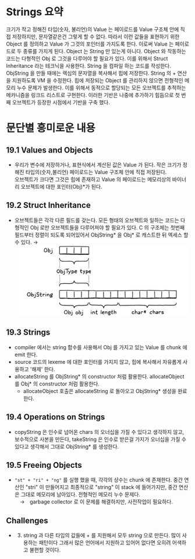 # Strings 요약
크기가 작고 정해진 타입(숫자, 불리언)의 Value 는 페이로드를 Value 구조체 안에 직접 저장하지만, 문자열같은건 그렇게 할 수 없다.
따라서 이런 값들을 표현하기 위한 Object 를 정의하고 Value 가 그것의 포인터를 가지도록 한다. 이로써 Value 는 페이로드로 두 종류를 가지게 된다.
Object 는 String 만 있는게 아니다. Object 와 작동하는 코드는 다형적인 Obj 로 그것을 다루어야 할 필요가 있다. 이를 위해서 Struct Inheritance 라는 테크닉을 사용한다.
String 을 컴파일 하는 코드를 작성한다. ObjString 을 만들 때에는 렉심의 문자열을 복사해서 힙에 저장한다.
String 의 + 연산을 지원하도록 VM 을 수정한다.
힙에 저장되는 Object 를 관리하지 않으면 전형적인 메모리 누수 문제가 발생한다. 이를 위해서 동적으로 할당되는 모든 오브젝트를 추적하는 메카니즘을 링크드 리스트로 구현한다.
이러한 기반은 나중에 추가하기 힘듬으로 첫 번째 오브젝트가 등장한 시점에서 기반을 구축 했다.

# 문단별 흥미로운 내용
## 19.1 Values and Objects
- 우리가 변수에 저장하거나, 표현식에서 계산된 값은 Value 가 된다. 작은 크기가 정해진 타입의(숫자,불리언) 페이로드는 Value 구조체 안에 직접 저장된다.  
  오브젝트가 크다면 그것은 힙에 존재하고 Value 의 페이로드는 메모리상의 바이너리 오브젝트에 대한 포인터(Obj)*가 된다.
## 19.2 Struct Inheritance
- 오브젝트들은 각각 다른 필드를 갖는다. 모든 형태의 오브젝트와 일하는 코드는 다형적인 Obj 로만 오브젝트들을 다루어져야 할 필요가 있다. 
  C 의 구조체는 첫번째 필드부터 정렬이 되도록 되어있어서 ObjString* 을 Obj* 로 캐스트한 뒤 엑세스 할 수 있다.
  → ![obj](obj.png) 
## 19.3 Strings
- compiler 에서는 string 함수를 사용해서 Obj 를 가지고 있는 Value 를 chunk 에 emit 한다.
- source 코드의 lexeme 에 대한 포인터를 가지지 않고, 힙에 복사해서 자유롭게 사용하고 '해제' 한다.
- allocateString 를 ObjString* 의 constructor 처럼 활용한다. allocateObject 를 Obj* 의 constructor 처럼 활용한다.
  - allocateObject 호출은 allocateString 로 돌아오고 ObjString* 생성을 완료한다.
## 19.4 Operations on Strings
- copyString 은 인수로 넘어온 chars 의 오너십을 가질 수 있다고 생각하지 않고, 보수적으로 사본을 만든다, takeString 은 인수로 받은걸 가지가 오너십을 가질 수 있다고 생각해서 그대로 ObjString* 를 생성한다.
## 19.5 Freeing Objects
- `"st" + "ri" + "ng"` 를 실행 했을 때, 각각의 상수는 chunk 에 존재한다. 중간 연산인 "stri" 이 만들어지고 최종적으로 "string" 이 stack 에 들어가지만, 중간 연산은 그대로 메모리에 남아있다. 전형적인 메모리 누수 문제다.  
　→　garbage collector 로 이 문제를 해결하지만, 사전작업이 필요하다.

## Challenges
- 3. string 과 다른 타입의 값들에 + 를 지원해서 모두 string 으로 만든다. 많이 사용하는 패턴이다 그래서 많은 언어에서 지원하고 있어어 없다면 오히려 어색하고 불편할 것이다.
